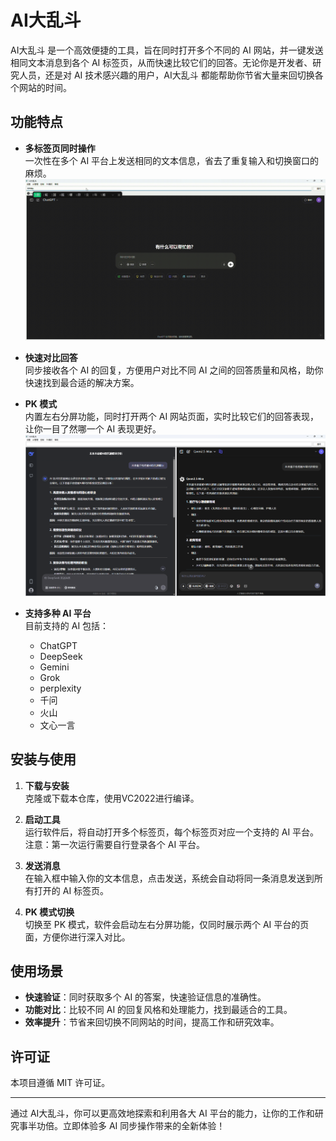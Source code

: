 # AI大乱斗

AI大乱斗 是一个高效便捷的工具，旨在同时打开多个不同的 AI 网站，并一键发送相同文本消息到各个 AI 标签页，从而快速比较它们的回答。无论你是开发者、研究人员，还是对 AI 技术感兴趣的用户，AI大乱斗 都能帮助你节省大量来回切换各个网站的时间。

## 功能特点

- **多标签页同时操作**  
  一次性在多个 AI 平台上发送相同的文本信息，省去了重复输入和切换窗口的麻烦。
  ![Screenshot](screenshot/ALLMODE.gif)

- **快速对比回答**  
  同步接收各个 AI 的回复，方便用户对比不同 AI 之间的回答质量和风格，助你快速找到最合适的解决方案。

- **PK 模式**  
  内置左右分屏功能，同时打开两个 AI 网站页面，实时比较它们的回答表现，让你一目了然哪一个 AI 表现更好。
  ![Screenshot](screenshot/PKMODE.png)

- **支持多种 AI 平台**  
  目前支持的 AI 包括：  
  - ChatGPT  
  - DeepSeek  
  - Gemini  
  - Grok  
  - perplexity  
  - 千问  
  - 火山  
  - 文心一言

## 安装与使用

1. **下载与安装**  
   克隆或下载本仓库，使用VC2022进行编译。

2. **启动工具**  
   运行软件后，将自动打开多个标签页，每个标签页对应一个支持的 AI 平台。
   注意：第一次运行需要自行登录各个 AI 平台。

3. **发送消息**  
   在输入框中输入你的文本信息，点击发送，系统会自动将同一条消息发送到所有打开的 AI 标签页。

4. **PK 模式切换**  
   切换至 PK 模式，软件会启动左右分屏功能，仅同时展示两个 AI 平台的页面，方便你进行深入对比。

## 使用场景

- **快速验证**：同时获取多个 AI 的答案，快速验证信息的准确性。
- **功能对比**：比较不同 AI 的回复风格和处理能力，找到最适合的工具。
- **效率提升**：节省来回切换不同网站的时间，提高工作和研究效率。

## 许可证

本项目遵循 MIT 许可证。

---

通过 AI大乱斗，你可以更高效地探索和利用各大 AI 平台的能力，让你的工作和研究事半功倍。立即体验多 AI 同步操作带来的全新体验！
